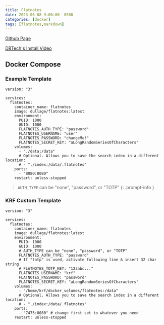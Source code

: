 ```yaml
---
title: Flatnotes
date: 2023-06-08 9:00:00 -0500
categories: [docker]
tags: [flatnotes,markdown]
---
```




[Github Page](https://github.com/Dullage/flatnotes)

[DBTech's Install Video](https://www.youtube.com/watch?v=1e2yGEFaB0A)

## Docker Compose

### Example Template

```terminal
version: "3"

services:
  flatnotes:
    container_name: flatnotes
    image: dullage/flatnotes:latest
    environment:
      PUID: 1000
      GUID: 1000
      FLATNOTES_AUTH_TYPE: "password"
      FLATNOTES_USERNAME: "user"
      FLATNOTES_PASSWORD: "changeMe!"
      FLATNOTES_SECRET_KEY: "aLongRandomSeriesOfCharacters"
    volumes:
      - "./data:/data"
      # Optional. Allows you to save the search index in a different location: 
      # - "./index:/data/.flatnotes"
    ports:
      - "8080:8080"
    restart: unless-stopped
```

> `AUTH_TYPE` can be "none", "password", or "TOTP"
{: .prompt-info }

### KRF Custom Template

```terminal
version: "3"

services:
  flatnotes:
    container_name: flatnotes
    image: dullage/flatnotes:latest
    environment:
      PUID: 1000
      GUID: 1000
      # AUTH_TYPE can be "none", "password", or "TOTP"
      FLATNOTES_AUTH_TYPE: "password"
      # If "totp" is used, activate following line & insert 32 char string
      # FLATNOTES_TOTP_KEY: "123abc..."
      FLATNOTES_USERNAME: "krf"
      FLATNOTES_PASSWORD: "password"
      FLATNOTES_SECRET_KEY: "aLongRandomSeriesOfCharacters"
    volumes:
      - "/home/krf/docker_volumes/flatnotes:/data"
      # Optional. Allows you to save the search index in a different location: 
      # - "./index:/data/.flatnotes"
    ports:
      - "7475:8080" # change first set to whatever you need
    restart: unless-stopped
```    